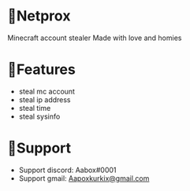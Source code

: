 #  🦇Netprox
Minecraft account stealer
Made with love and homies

# 🦇Features
- steal mc account
- steal ip address
- steal time
- steal sysinfo

# 🦇Support
- Support discord: Aabox#0001
- Support gmail: Aapoxkurkix@gmail.com
